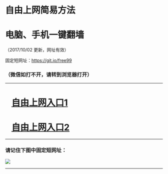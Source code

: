 ﻿# 自由上网简易方法

# 电脑、手机一键翻墙

（2017/10/02 更新，网址有效）

固定短网址：https://git.io/free99

### （微信如打不开，请转到浏览器打开）


***





# &nbsp;&nbsp; <a href="http://ft305065209.fwtz-zhenx1001.xyz/fwqtz01.html?t=100200124937 " target="_blank">自由上网入口1</a>
# &nbsp;&nbsp; <a href="http://ft1673012150.fw-tzzhen1002.xyz/fwqtz02.html?t=1002001122 " target="_blank">自由上网入口2</a>
***

### 请记住下图中固定短网址：

<img src="https://s3-us-west-2.amazonaws.com/fwq-1001/yjfq-20170905okok.png" /> 


***


